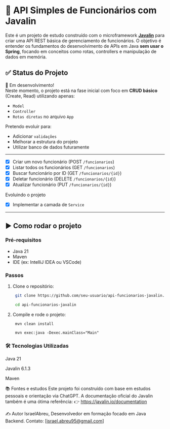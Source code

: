 # 🚀 API Simples de Funcionários com Javalin

Este é um projeto de estudo construído com o microframework **[Javalin](https://javalin.io/)** para criar uma API REST básica de gerenciamento de funcionários. O objetivo é entender os fundamentos do desenvolvimento de APIs em Java **sem usar o Spring**, focando em conceitos como rotas, controllers e manipulação de dados em memória.

## ✅ Status do Projeto

📌 Em desenvolvimento!  
Neste momento, o projeto está na fase inicial com foco em **CRUD básico** (Create, Read) utilizando apenas:
- `Model`
- `Controller`
- `Rotas diretas` no arquivo `App`

Pretendo evoluir para:
- Adicionar `validações`
- Melhorar a estrutura do projeto
- Utilizar banco de dados futuramente

---
- [x] Criar um novo funcionário (POST `/funcionarios`)
- [x] Listar todos os funcionários (GET `/funcionarios`)
- [x] Buscar funcionário por ID (GET `/funcionarios/{id}`)
- [x] Deletar funcionário (DELETE `/funcionarios/{id}`)
- [x] Atualizar funcionário (PUT `/funcionarios/{id}`)

Evoluindo o projeto
- [x] Implementar a camada de `Service`
---

## ▶️ Como rodar o projeto

### Pré-requisitos

- Java 21
- Maven
- IDE (ex: IntelliJ IDEA ou VSCode)

### Passos

1. Clone o repositório:
   ```bash
    git clone https://github.com/seu-usuario/api-funcionarios-javalin.git

    cd api-funcionarios-javalin
2. Compile e rode o projeto:
   ```
    mvn clean install
    
    mvn exec:java -Dexec.mainClass="Main"

### 🛠 Tecnologias Utilizadas
Java 21

Javalin 6.1.3

Maven

📚 Fontes e estudos
Este projeto foi construído com base em estudos pessoais e orientação via ChatGPT.
A documentação oficial do Javalin também é uma ótima referência:
👉 https://javalin.io/documentation

✍️ Autor
IsraelAbreu,
Desenvolvedor em formação focado em Java Backend.
Contato: [israel.abreu95@gmail.com]
